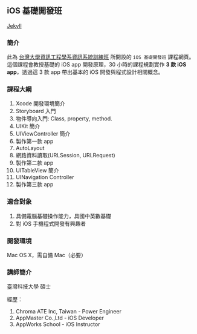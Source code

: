 ## iOS 基礎開發班

 [Jekyll](https://jekyllrb.com/)

### 簡介

此為 [台灣大學資訊工程學系資訊系統訓練班](https://train.csie.ntu.edu.tw/train/) 所開設的 `iOS 基礎開發班` 課程網頁。這個課程會教授基礎的 iOS app 開發原理，30 小時的課程規劃實作 **3 款 iOS app**，透過這 3 款 app 帶出基本的 iOS 開發與程式設計相關概念。

### 課程大綱

1. Xcode 開發環境簡介
2. Storyboard 入門
3. 物件導向入門: Class, property, method.
4. UIKit 簡介
5. UIViewController 簡介
6. 製作第一款 app
7. AutoLayout
8. 網路資料讀取(URLSession, URLRequest)
9. 製作第二款 app
10. UITableView 簡介
11. UINavigation Controller
12. 製作第三款 app

### 適合對象
1. 具備電腦基礎操作能力，具國中英數基礎
2. 對 iOS 手機程式開發有興趣者


### 開發環境
Mac OS X，需自備 Mac（必要）

### 講師簡介
臺灣科技大學 碩士

經歷：
1. Chroma ATE Inc, Taiwan - Power Engineer
2. AppMaster Co.,Ltd - iOS Developer
3. AppWorks School - iOS Instructor
